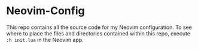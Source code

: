 # Neovim-Config

This repo contains all the source code for
my Neovim configuration. To see where to place
the files and directories contained within this
repo, execute `:h init.lua` in the Neovim app.
